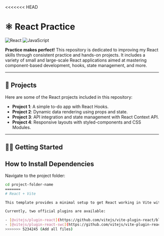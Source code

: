 <<<<<<< HEAD
# ⚛️ React Practice

![React](https://img.shields.io/badge/React-Practice-blue?style=for-the-badge&logo=react)
![JavaScript](https://img.shields.io/badge/JavaScript-ES6-yellow?style=for-the-badge&logo=javascript)

**Practice makes perfect!** This repository is dedicated to improving my React skills through consistent practice and hands-on projects. It includes a variety of small and large-scale React applications aimed at mastering component-based development, hooks, state management, and more.

---

## 🚀 Projects

Here are some of the React projects included in this repository:
- **Project 1**: A simple to-do app with React Hooks.
- **Project 2**: Dynamic data rendering using props and state.
- **Project 3**: API integration and state management with React Context API.
- **Project 4**: Responsive layouts with styled-components and CSS Modules.

---

## 🧑‍💻 Getting Started

## How to Install Dependencies

Navigate to the project folder:

```bash
cd project-folder-name
=======
# React + Vite

This template provides a minimal setup to get React working in Vite with HMR and some ESLint rules.

Currently, two official plugins are available:

- [@vitejs/plugin-react](https://github.com/vitejs/vite-plugin-react/blob/main/packages/plugin-react/README.md) uses [Babel](https://babeljs.io/) for Fast Refresh
- [@vitejs/plugin-react-swc](https://github.com/vitejs/vite-plugin-react-swc) uses [SWC](https://swc.rs/) for Fast Refresh
>>>>>>> 5234245 (Add all files)
